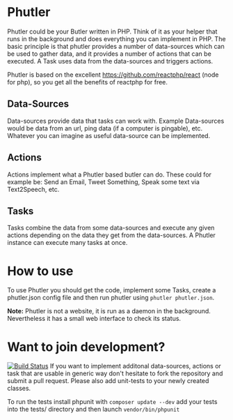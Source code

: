 Phutler
=======

Phutler could be your Butler written in PHP. Think of it as your helper that runs in the background and does everything you can implement in PHP.
The basic principle is that phutler provides a number of data-sources which can be used to gather data, and it provides a number of actions
that can be executed. A Task uses data from the data-sources and triggers actions.

Phutler is based on the excellent https://github.com/reactphp/react (node for php), so you get all the benefits of reactphp for free.


Data-Sources
------------
Data-sources provide data that tasks can work with. Example Data-sources would be data from an url, ping data (if a computer is pingable),
etc. Whatever you can imagine as useful data-source can be implemented.



Actions
-------
Actions implement what a Phutler based butler can do. These could for example be: Send an Email, Tweet Something, Speak some text via Text2Speech, etc.


Tasks
-----
Tasks combine the data from some data-sources and execute any given actions depending on the data they get from the data-sources.
A Phutler instance can execute many tasks at once.



How to use
==========
To use Phutler you should get the code, implement some Tasks, create a phutler.json config file and then run phutler using ``phutler phutler.json``.

**Note:** Phutler is not a website, it is run as a daemon in the background. Nevertheless it has a small web interface to check its status.

Want to join development?
=========================
[![Build Status](https://travis-ci.org/Shyru/Phutler.png?branch=master)](https://travis-ci.org/Shyru/Phutler)
If you want to implement additonal data-sources, actions or task that are usable in  generic way don't hesitate to fork the repository and submit a
pull request. Please also add unit-tests to your newly created classes.

To run the tests install phpunit with ``composer update --dev`` add your tests into the tests/ directory and then launch
``vendor/bin/phpunit``


